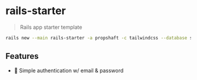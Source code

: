 # rails-starter

> Rails app starter template

```bash
rails new --main rails-starter -a propshaft -c tailwindcss --database sqlite3
```

## Features

- 🔐 Simple authentication w/ email & password
